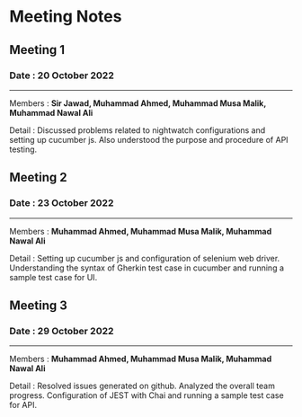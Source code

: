# Meeting Notes
## Meeting 1
### Date  : 20 October 2022
- - - -
Members : **Sir Jawad, Muhammad Ahmed, Muhammad Musa Malik, Muhammad Nawal Ali**

Detail : Discussed problems related to nightwatch configurations and setting up cucumber js. Also understood the purpose and procedure of API testing.

## Meeting 2
### Date : 23 October 2022
- - - -
Members : **Muhammad Ahmed, Muhammad Musa Malik, Muhammad Nawal Ali**

Detail : Setting up cucumber js and configuration of selenium web driver. Understanding the syntax of Gherkin test case in cucumber and running a sample test case for UI.

## Meeting 3
### Date : 29 October 2022
- - - -
Members : **Muhammad Ahmed, Muhammad Musa Malik, Muhammad Nawal Ali**

Detail : Resolved issues generated on github. Analyzed the overall team progress. Configuration of JEST with Chai and running a sample test case for API.
